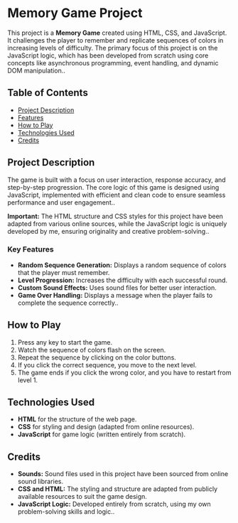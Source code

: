 # Memory Game Project

This project is a **Memory Game** created using HTML, CSS, and JavaScript. It challenges the player to remember and replicate sequences of colors in increasing levels of difficulty. The primary focus of this project is on the JavaScript logic, which has been developed from scratch using core concepts like asynchronous programming, event handling, and dynamic DOM manipulation..

## Table of Contents
- [Project Description](#project-description)
- [Features](#features)
- [How to Play](#how-to-play)
- [Technologies Used](#technologies-used)
- [Credits](#credits)

## Project Description
The game is built with a focus on user interaction, response accuracy, and step-by-step progression. The core logic of this game is designed using JavaScript, implemented with efficient and clean code to ensure seamless performance and user engagement..

**Important:** The HTML structure and CSS styles for this project have been adapted from various online sources, while the JavaScript logic is uniquely developed by me, ensuring originality and creative problem-solving..

### Key Features
- **Random Sequence Generation:** Displays a random sequence of colors that the player must remember.
- **Level Progression:** Increases the difficulty with each successful round.
- **Custom Sound Effects:** Uses sound files for better user interaction.
- **Game Over Handling:** Displays a message when the player fails to complete the sequence correctly..

## How to Play
1. Press any key to start the game.
2. Watch the sequence of colors flash on the screen.
3. Repeat the sequence by clicking on the color buttons.
4. If you click the correct sequence, you move to the next level.
5. The game ends if you click the wrong color, and you have to restart from level 1.

## Technologies Used
- **HTML** for the structure of the web page.
- **CSS** for styling and design (adapted from online resources).
- **JavaScript** for game logic (written entirely from scratch).

## Credits
- **Sounds:** Sound files used in this project have been sourced from online sound libraries.
- **CSS and HTML:** The styling and structure are adapted from publicly available resources to suit the game design.
- **JavaScript Logic:** Developed entirely from scratch, using my own problem-solving skills and logic..
